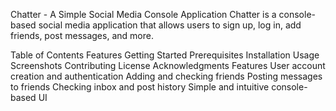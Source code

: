 Chatter - A Simple Social Media Console Application
Chatter is a console-based social media application that allows users to sign up, log in, add friends, post messages, and more.

Table of Contents
Features
Getting Started
Prerequisites
Installation
Usage
Screenshots
Contributing
License
Acknowledgments
Features
User account creation and authentication
Adding and checking friends
Posting messages to friends
Checking inbox and post history
Simple and intuitive console-based UI
